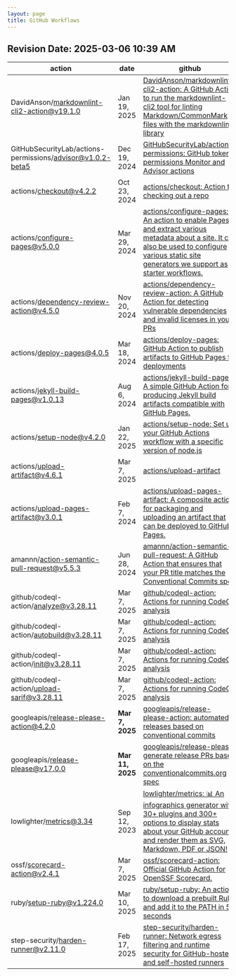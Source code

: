 ```yaml
---
layout: page
title: GitHub Workflows
---
```


## Revision Date: 2025-03-06 10:39 AM

| action | date | github |
|---|---|---|
| DavidAnson/markdownlint-cli2-action@v19.1.0 | Jan 19, 2025 | [DavidAnson/markdownlint-cli2-action: A GitHub Action to run the markdownlint-cli2 tool for linting Markdown/CommonMark files with the markdownlint library](https://github.com/DavidAnson/markdownlint-cli2-action) |
| GitHubSecurityLab/actions-permissions/advisor@v1.0.2-beta5 | Dec 19, 2024 | [GitHubSecurityLab/actions-permissions: GitHub token permissions Monitor and Advisor actions](https://github.com/GitHubSecurityLab/actions-permissions) |
| actions/checkout@v4.2.2 | Oct 23, 2024 | [actions/checkout: Action for checking out a repo](https://github.com/actions/checkout) |
| actions/configure-pages@v5.0.0 | Mar 29, 2024 | [actions/configure-pages: An action to enable Pages and extract various metadata about a site. It can also be used to configure various static site generators we support as starter workflows.](https://github.com/actions/configure-pages) |
| actions/dependency-review-action@v4.5.0 | Nov 20, 2024 | [actions/dependency-review-action: A GitHub Action for detecting vulnerable dependencies and invalid licenses in your PRs](https://github.com/actions/dependency-review-action) |
| actions/deploy-pages@4.0.5 | Mar 18, 2024 | [actions/deploy-pages: GitHub Action to publish artifacts to GitHub Pages for deployments](https://github.com/actions/deploy-pages) |
| actions/jekyll-build-pages@v1.0.13 | Aug 6, 2024 | [actions/jekyll-build-pages: A simple GitHub Action for producing Jekyll build artifacts compatible with GitHub Pages.](https://github.com/actions/jekyll-build-pages) |
| actions/setup-node@v4.2.0 | Jan 22, 2025 | [actions/setup-node: Set up your GitHub Actions workflow with a specific version of node.js](https://github.com/actions/setup-node) |
| actions/upload-artifact@v4.6.1 | Mar 7, 2025 | [actions/upload-artifact](https://github.com/actions/upload-artifact) |
| actions/upload-pages-artifact@v3.0.1 | Feb 7, 2024 | [actions/upload-pages-artifact: A composite action for packaging and uploading an artifact that can be deployed to GitHub Pages.](https://github.com/actions/upload-pages-artifact) |
| amannn/action-semantic-pull-request@v5.5.3 | Jun 28, 2024 | [amannn/action-semantic-pull-request: A GitHub Action that ensures that your PR title matches the Conventional Commits spec](https://github.com/amannn/action-semantic-pull-request) |
| github/codeql-action/analyze@v3.28.11 | Mar 7, 2025 | [github/codeql-action: Actions for running CodeQL analysis](https://github.com/github/codeql-action) |
| github/codeql-action/autobuild@v3.28.11 | Mar 7, 2025 | [github/codeql-action: Actions for running CodeQL analysis](https://github.com/github/codeql-action) |
| github/codeql-action/init@v3.28.11 | Mar 7, 2025 | [github/codeql-action: Actions for running CodeQL analysis](https://github.com/github/codeql-action) |
| github/codeql-action/upload-sarif@v3.28.11 | Mar 7, 2025 | [github/codeql-action: Actions for running CodeQL analysis](https://github.com/github/codeql-action) |
| googleapis/release-please-action@4.2.0 | **Mar 7, 2025** | [googleapis/release-please-action: automated releases based on conventional commits](https://github.com/googleapis/release-please-action)
| googleapis/release-please@v17.0.0 | **Mar 11, 2025** | [googleapis/release-please: generate release PRs based on the conventionalcommits.org spec](https://github.com/googleapis/release-please) |
| lowlighter/metrics@3.34 | Sep 12, 2023 | [lowlighter/metrics: 📊 An infographics generator with 30+ plugins and 300+ options to display stats about your GitHub account and render them as SVG, Markdown, PDF or JSON!](https://github.com/lowlighter/metrics) |
| ossf/scorecard-action@v2.4.1 | Mar 7, 2025 | [ossf/scorecard-action: Official GitHub Action for OpenSSF Scorecard.](https://github.com/ossf/scorecard-action) |
| ruby/setup-ruby@v1.224.0 | Mar 10, 2025 | [ruby/setup-ruby: An action to download a prebuilt Ruby and add it to the PATH in 5 seconds](https://github.com/ruby/setup-ruby) |
| step-security/harden-runner@v2.11.0 | Feb 17, 2025 | [step-security/harden-runner: Network egress filtering and runtime security for GitHub-hosted and self-hosted runners](https://github.com/step-security/harden-runner) |
